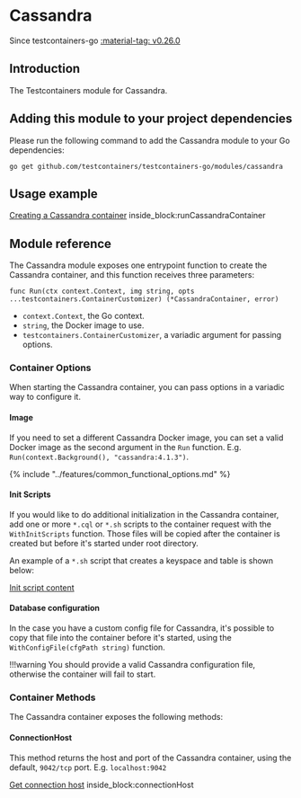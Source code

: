 # Cassandra

Since testcontainers-go <a href="https://github.com/testcontainers/testcontainers-go/releases/tag/v0.26.0"><span class="tc-version">:material-tag: v0.26.0</span></a>

## Introduction

The Testcontainers module for Cassandra.

## Adding this module to your project dependencies

Please run the following command to add the Cassandra module to your Go dependencies:

```
go get github.com/testcontainers/testcontainers-go/modules/cassandra
```

## Usage example

<!--codeinclude-->
[Creating a Cassandra container](../../modules/cassandra/examples_test.go) inside_block:runCassandraContainer
<!--/codeinclude-->

## Module reference

The Cassandra module exposes one entrypoint function to create the Cassandra container, and this function receives three parameters:

```golang
func Run(ctx context.Context, img string, opts ...testcontainers.ContainerCustomizer) (*CassandraContainer, error)
```

- `context.Context`, the Go context.
- `string`, the Docker image to use.
- `testcontainers.ContainerCustomizer`, a variadic argument for passing options.

### Container Options

When starting the Cassandra container, you can pass options in a variadic way to configure it.

#### Image

If you need to set a different Cassandra Docker image, you can set a valid Docker image as the second argument in the `Run` function.
E.g. `Run(context.Background(), "cassandra:4.1.3")`.

{% include "../features/common_functional_options.md" %}

#### Init Scripts

If you would like to do additional initialization in the Cassandra container, add one or more `*.cql` or `*.sh` scripts to the container request with the `WithInitScripts` function.
Those files will be copied after the container is created but before it's started under root directory.

An example of a `*.sh` script that creates a keyspace and table is shown below:

<!--codeinclude-->
[Init script content](../../modules/cassandra/testdata/init.sh)
<!--/codeinclude-->

#### Database configuration

In the case you have a custom config file for Cassandra, it's possible to copy that file into the container before it's started, using the `WithConfigFile(cfgPath string)` function.

!!!warning
    You should provide a valid Cassandra configuration file, otherwise the container will fail to start.

### Container Methods

The Cassandra container exposes the following methods:

#### ConnectionHost

This method returns the host and port of the Cassandra container, using the default, `9042/tcp` port. E.g. `localhost:9042`

<!--codeinclude-->
[Get connection host](../../modules/cassandra/cassandra_test.go) inside_block:connectionHost
<!--/codeinclude-->
